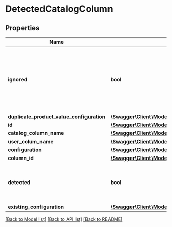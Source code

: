 # DetectedCatalogColumn

## Properties
Name | Type | Description | Notes
------------ | ------------- | ------------- | -------------
**ignored** | **bool** | IF true, the product values of this column will be not taken in account during the importation process | [optional] [default to false]
**duplicate_product_value_configuration** | [**\Swagger\Client\Model\DuplicateProductValueConfiguration**](DuplicateProductValueConfiguration.md) |  | [optional] 
**id** | [**\Swagger\Client\Model\ColumnId**](ColumnId.md) |  | 
**catalog_column_name** | [**\Swagger\Client\Model\CatalogColumnName**](CatalogColumnName.md) |  | 
**user_colum_name** | [**\Swagger\Client\Model\UserColumName**](UserColumName.md) |  | 
**configuration** | [**\Swagger\Client\Model\ColumnConfiguration**](ColumnConfiguration.md) |  | 
**column_id** | [**\Swagger\Client\Model\ColumnId**](ColumnId.md) |  | 
**detected** | **bool** | Indicates if the column is detected or is from the current catalog | 
**existing_configuration** | [**\Swagger\Client\Model\ExistingCatalogColumnConfiguration**](ExistingCatalogColumnConfiguration.md) |  | [optional] 

[[Back to Model list]](../README.md#documentation-for-models) [[Back to API list]](../README.md#documentation-for-api-endpoints) [[Back to README]](../README.md)


